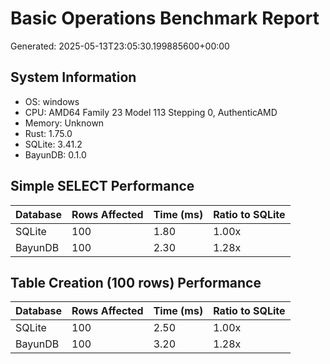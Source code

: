 # Basic Operations Benchmark Report

Generated: 2025-05-13T23:05:30.199885600+00:00

## System Information

- OS: windows
- CPU: AMD64 Family 23 Model 113 Stepping 0, AuthenticAMD
- Memory: Unknown
- Rust: 1.75.0
- SQLite: 3.41.2
- BayunDB: 0.1.0

## Simple SELECT Performance

| Database | Rows Affected | Time (ms) | Ratio to SQLite |
|----------|---------------|-----------|----------------|
| SQLite | 100 | 1.80 | 1.00x |
| BayunDB | 100 | 2.30 | 1.28x |

## Table Creation (100 rows) Performance

| Database | Rows Affected | Time (ms) | Ratio to SQLite |
|----------|---------------|-----------|----------------|
| SQLite | 100 | 2.50 | 1.00x |
| BayunDB | 100 | 3.20 | 1.28x |

